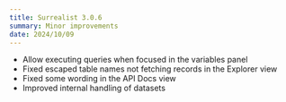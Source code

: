 ```yaml
---
title: Surrealist 3.0.6
summary: Minor improvements
date: 2024/10/09
---
```


- Allow executing queries when focused in the variables panel
- Fixed escaped table names not fetching records in the Explorer view
- Fixed some wording in the API Docs view
- Improved internal handling of datasets